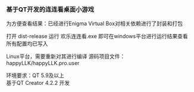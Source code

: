 ### 基于QT开发的连连看桌面小游戏

为方便查看结果：已经进行Enigma Virtual Box对相关依赖进行了封装和打包   

打开 dist-release 运行 欢乐连连看.exe 即可在windows平台进行运行结果查看 所有配置均已写入    

Linux平台，需要重新对其进行编译 源码项目文件： happyLLK/happyLLK.pro.user   

环境要求：QT 5.9及以上   
基于QT Creator 4.2.2 开发